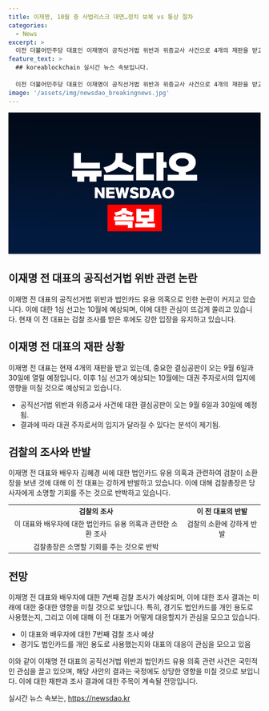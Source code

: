 ```yaml
---
title: 이재명, 10월 중 사법리스크 대면…정치 보복 vs 통상 절차
categories:
  - News
excerpt: >
  이전 더불어민주당 대표인 이재명이 공직선거법 위반과 위증교사 사건으로 4개의 재판을 받고 있으며, 9월에 결심공판이 열린다. 이에 따라 10월에 1심 선고가 예상되고, 결과에 따라 대권 주자로서의 입지가 달라질 수 있다는 분석이 나오고 있다. 이에 더하여, 검찰이 이 전 대표와 배우자 김혜경 씨에게 소환 조사를 통보하면서 정치권 논란이 커지고 있는 상황이다. 또한, 경기도 법인 카드 유용 의혹과 관련된 소환 조사가 이뤄진다면, 이 전 대표에 대한 7번째 검찰 조사가 될 전망이며, 조사의 핵심은 2018년부터 2019년까지 김 씨가 개인 용도로 경기도 법인카드를 사용했는지, 이 전 대표도 이를 용인했는지에 대한 내용이 될 것으로 보인다.
feature_text: >
  ## koreablockchain 실시간 뉴스 속보입니다.

  이전 더불어민주당 대표인 이재명이 공직선거법 위반과 위증교사 사건으로 4개의 재판을 받고 있으며, 9월에 결심공판이 열린다. 이에 따라 10월에 1심 선고가 예상되고, 결과에 따라 대권 주자로서의 입지가 달라질 수 있다는 분석이 나오고 있다. 이에 더하여, 검찰이 이 전 대표와 배우자 김혜경 씨에게 소환 조사를 통보하면서 정치권 논란이 커지고 있는 상황이다. 또한, 경기도 법인 카드 유용 의혹과 관련된 소환 조사가 이뤄진다면, 이 전 대표에 대한 7번째 검찰 조사가 될 전망이며, 조사의 핵심은 2018년부터 2019년까지 김 씨가 개인 용도로 경기도 법인카드를 사용했는지, 이 전 대표도 이를 용인했는지에 대한 내용이 될 것으로 보인다.
image: '/assets/img/newsdao_breakingnews.jpg'
---
```


<p><img src="/assets/img/newsdao_breakingnews.jpg" alt="koreablockchain 속보" /></p>

<h2>이재명 전 대표의 공직선거법 위반 관련 논란</h2>

<p data-ke-size="size16">이재명 전 대표의 공직선거법 위반과 법인카드 유용 의혹으로 인한 논란이 커지고 있습니다. 이에 대한 1심 선고는 10월에 예상되며, 이에 대한 관심이 뜨겁게 쏠리고 있습니다. 현재 이 전 대표는 검찰 조사를 받은 후에도 강한 입장을 유지하고 있습니다.</p>

<h2 data-ke-size="size26">이재명 전 대표의 재판 상황</h2>

<p data-ke-size="size16">이재명 전 대표는 현재 4개의 재판을 받고 있는데, 중요한 결심공판이 오는 9월 6일과 30일에 열릴 예정입니다. 이후 1심 선고가 예상되는 10월에는 대권 주자로서의 입지에 영향을 미칠 것으로 예상되고 있습니다.</p>

<ul>
  <li>공직선거법 위반과 위증교사 사건에 대한 결심공판이 오는 9월 6일과 30일에 예정됨.</li>
  <li>결과에 따라 대권 주자로서의 입지가 달라질 수 있다는 분석이 제기됨.</li>
</ul>

<h2 data-ke-size="size26">검찰의 조사와 반발</h2>

<p data-ke-size="size16">이재명 전 대표와 배우자 김혜경 씨에 대한 법인카드 유용 의혹과 관련하여 검찰이 소환 장을 보낸 것에 대해 이 전 대표는 강하게 반발하고 있습니다. 이에 대해 검찰총장은 당사자에게 소명할 기회를 주는 것으로 반박하고 있습니다.</p>

<table>
  <tr>
    <td style="text-align: center; height: 17px;"><b>검찰의 조사</b></td>
    <td style="text-align: center; height: 17px;"><b>이 전 대표의 반발</b></td>
  </tr>
  <tr>
    <td style="text-align: center; height: 17px;">이 대표와 배우자에 대한 법인카드 유용 의혹과 관련한 소환 조사</td>
    <td style="text-align: center; height: 17px;">검찰의 소환에 강하게 반발</td>
  </tr>
  <tr>
    <td style="text-align: center; height: 17px;">검찰총장은 소명할 기회를 주는 것으로 반박</td>
    <td style="text-align: center; height: 17px;"></td>
  </tr>
</table>

<h2 data-ke-size="size26">전망</h2>

<p data-ke-size="size16">이재명 전 대표와 배우자에 대한 7번째 검찰 조사가 예상되며, 이에 대한 조사 결과는 미래에 대한 중대한 영향을 미칠 것으로 보입니다. 특히, 경기도 법인카드를 개인 용도로 사용했는지, 그리고 이에 대해 이 전 대표가 어떻게 대응할지가 관심을 모으고 있습니다.</p>

<ul>
  <li>이 대표와 배우자에 대한 7번째 검찰 조사 예상</li>
  <li>경기도 법인카드를 개인 용도로 사용했는지와 대표의 대응이 관심을 모으고 있음</li>
</ul>

<p data-ke-size="size16">이와 같이 이재명 전 대표의 공직선거법 위반과 법인카드 유용 의혹 관련 사건은 국민적인 관심을 끌고 있으며, 해당 사안의 결과는 국정에도 상당한 영향을 미칠 것으로 보입니다. 이에 대한 재판과 조사 결과에 대한 주목이 계속될 전망입니다.</p>
실시간 뉴스 속보는, <a href="https://newsdao.kr" rel="dofollow">https://newsdao.kr</a>


